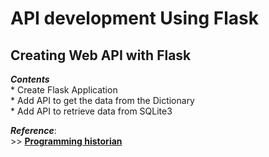 # API development Using Flask
## Creating Web API with Flask<br> ##
_**Contents**_<br>
    * Create Flask Application <br>
    * Add API to get the data from the Dictionary <br>
    * Add API to retrieve data from SQLite3 <br>

***Reference***: <br>
      >> [**Programming historian**](https://programminghistorian.org/en/lessons/creating-apis-with-python-and-flask)


